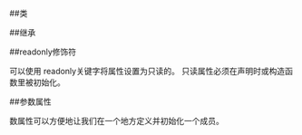 ##类




##继承




##readonly修饰符

可以使用 readonly关键字将属性设置为只读的。 只读属性必须在声明时或构造函数里被初始化。




##参数属性

数属性可以方便地让我们在一个地方定义并初始化一个成员。





















